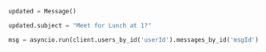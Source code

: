 <!-- markdownlint-disable MD041 -->

```py
updated = Message()

updated.subject = "Meet for Lunch at 1?"

msg = asyncio.run(client.users_by_id('userId').messages_by_id('msgId').patch(updated))
```